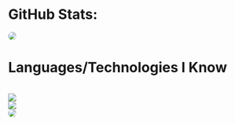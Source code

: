 # GitHub Stats:
  <a href="https://www.buymeacoffee.com/amantukhan" rel="nofollow"><img src='https://github-readme-stats-delta-six-85.vercel.app/api?username=amantu-qbit&count_private=true&show_icons=true&theme=dark' style='border-radius:7px;'></a>
  <br>
  <h1>Languages/Technologies I Know</h1>
  <br>
  <img src="https://skillicons.dev/icons?i=git,lua,c,cpp,css,vue,discordjs,django,flutter,svelte,raspberrypi,swift,unreal" />
  <br>
    <img src="https://skillicons.dev/icons?i=react,nextjs,github,gitlab,html,java,js,nodejs,nginx,py,tensorflow,ts,arduino" />
  <br>
  <a href="https://www.buymeacoffee.com/amantukhan" rel="nofollow"><img src='https://github-readme-stats-delta-six-85.vercel.app/api/top-langs/?username=amantu-qbit&theme=dark&layout=donut' style='border-radius:7px;'></a>
  <br>


